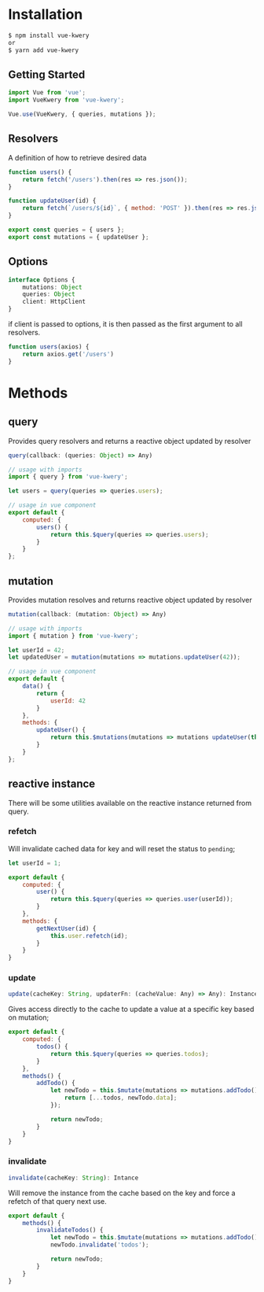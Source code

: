 # Installation

```bash
$ npm install vue-kwery
or
$ yarn add vue-kwery
```

## Getting Started

```JavaScript
import Vue from 'vue';
import VueKwery from 'vue-kwery';

Vue.use(VueKwery, { queries, mutations });
```

## Resolvers

A definition of how to retrieve desired data

```JavaScript
function users() {
	return fetch('/users').then(res => res.json());
}

function updateUser(id) {
	return fetch(`/users/${id}`, { method: 'POST' }).then(res => res.json());
}

export const queries = { users };
export const mutations = { updateUser };
```

## Options

```TypeScript
interface Options {
	mutations: Object
	queries: Object
	client: HttpClient
}
```

if client is passed to options, it is then passed as the first argument to all resolvers.

```JavaScript
function users(axios) {
	return axios.get('/users')
}
```

# Methods

## query

Provides query resolvers and returns a reactive object updated by resolver

```JavaScript
query(callback: (queries: Object) => Any)

// usage with imports
import { query } from 'vue-kwery';

let users = query(queries => queries.users);

// usage in vue component
export default {
	computed: {
		users() {
			return this.$query(queries => queries.users);
		}
	}
};
```

## mutation

Provides mutation resolves and returns reactive object updated by resolver

```JavaScript
mutation(callback: (mutation: Object) => Any)

// usage with imports
import { mutation } from 'vue-kwery';

let userId = 42;
let updatedUser = mutation(mutations => mutations.updateUser(42));

// usage in vue component
export default {
	data() {
		return {
			userId: 42
		}
	},
	methods: {
		updateUser() {
			return this.$mutations(mutations => mutations updateUser(this.userId));
		}
	}
};
```

## reactive instance

There will be some utilities available on the reactive instance returned from query.

### refetch

Will invalidate cached data for key and will reset the status to `pending`;

```JavaScript
let userId = 1;

export default {
	computed: {
		user() {
			return this.$query(queries => queries.user(userId));
		}
	},
	methods: {
		getNextUser(id) {
			this.user.refetch(id);
		}
	}
}
```

### update

```JavaScript
update(cacheKey: String, updaterFn: (cacheValue: Any) => Any): Instance
```

Gives access directly to the cache to update a value at a specific key based on mutation;

```JavaScript
export default {
	computed: {
		todos() {
			return this.$query(queries => queries.todos);
		}
	},
	methods() {
		addTodo() {
			let newTodo = this.$mutate(mutations => mutations.addTodo()).update('todos', todos => {
				return [...todos, newTodo.data];
			});

			return newTodo;
		}
	}
}
```

### invalidate

```JavaScript
invalidate(cacheKey: String): Intance
```

Will remove the instance from the cache based on the key and force a refetch of that query next use.

```JavaScript
export default {
	methods() {
		invalidateTodos() {
			let newTodo = this.$mutate(mutations => mutations.addTodo());
			newTodo.invalidate('todos');

			return newTodo;
		}
	}
}
```
